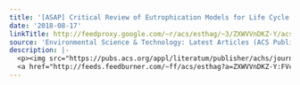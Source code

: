 ```yaml
---
title: '[ASAP] Critical Review of Eutrophication Models for Life Cycle Assessment'
date: '2018-08-17'
linkTitle: http://feedproxy.google.com/~r/acs/esthag/~3/ZXWVVnDKZ-Y/acs.est.8b00967
source: 'Environmental Science & Technology: Latest Articles (ACS Publications)'
description: |-
  <p><img src="https://pubs.acs.org/appl/literatum/publisher/achs/journals/content/esthag/0/esthag.ahead-of-print/acs.est.8b00967/20180817/images/medium/es-2018-00967t_0002.gif" alt="TOC Graphic"/></p><div><cite>Environmental Science & Technology</cite></div><div>DOI: 10.1021/acs.est.8b00967</div><div class="feedflare">
  <a href="http://feeds.feedburner.com/~ff/acs/esthag?a=ZXWVVnDKZ-Y:FVcoTEdZV40:yIl2AUoC8zA"><img src="http://feeds.feedburner.com/~ff/acs/esthag?d=yIl2AUoC8zA" border="0"></img></a>
---
```

